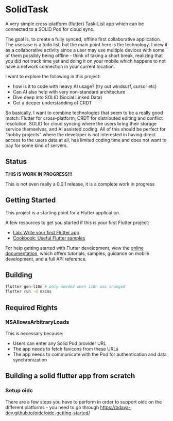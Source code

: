 # SolidTask

A very simple cross-platform (flutter) Task-List app which can be connected to a SOLID Pod for cloud sync.

The goal is, to create a fully synced, offline first collaborative application. The usecase is a todo list, but the main point here is the technology. I view it as a collaborative activity since a user may use multiple devices with some of them possibly being offline - think of taking a short break, realizing that you did not track time yet and doing it on your mobile which happens to not have a network connection in your current location.

I want to explore the following in this project:

* how is it to code with heavy AI usage? (try out windsurf, cursor etc)
* Can AI also help with very non-standard architecture
* Dive deep into SOLID (Social Linked Data)
* Get a deeper understanding of CRDT

 So basically, I want to combine technologies that seem to be a really good match: Flutter for cross-platform, CRDT for distributed editing and conflict resolution, SOLID for cloud syncing where the users bring their storage service themselves, and AI assisted coding. All of this should be perfect for "hobby projects" where the developer is not interested in having direct access to the users data at all, has limited coding time and does not want to pay for some kind of servers.

## Status

**THIS IS WORK IN PROGRESS!!!**

This is not even really a 0.0.1 release, it is a complete work in progress

## Getting Started

This project is a starting point for a Flutter application.

A few resources to get you started if this is your first Flutter project:

* [Lab: Write your first Flutter app](https://docs.flutter.dev/get-started/codelab)
* [Cookbook: Useful Flutter samples](https://docs.flutter.dev/cookbook)

For help getting started with Flutter development, view the
[online documentation](https://docs.flutter.dev/), which offers tutorials,
samples, guidance on mobile development, and a full API reference.

## Building

```sh
flutter gen-l10n # only needed when i18n was changed
flutter run -d macos
```

## Required Rights

### NSAllowsArbitraryLoads

This is necessary because:

* Users can enter any Solid Pod provider URL
* The app needs to fetch favicons from these URLs
* The app needs to communicate with the Pod for authentication and data synchronization

## Building a solid flutter app from scratch

### Setup oidc

There are a few steps you have to perform in order to support 
oidc on the different platforms - you need to go through
https://bdaya-dev.github.io/oidc/oidc-getting-started/